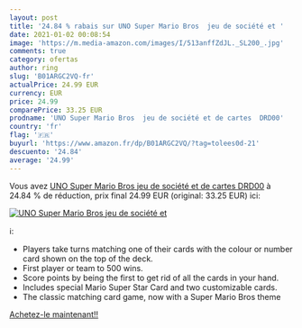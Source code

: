 ```yaml
---
layout: post
title: '24.84 % rabais sur UNO Super Mario Bros  jeu de société et '
date: 2021-01-02 00:08:54
image: 'https://m.media-amazon.com/images/I/513anffZdJL._SL200_.jpg'
comments: true
category: ofertas
author: ring
slug: 'B01ARGC2VQ-fr'
actualPrice: 24.99 EUR
currency: EUR
price: 24.99
comparePrice: 33.25 EUR
prodname: 'UNO Super Mario Bros  jeu de société et de cartes  DRD00'
country: 'fr'
flag: '🇫🇷'
buyurl: 'https://www.amazon.fr/dp/B01ARGC2VQ/?tag=tolees0d-21'
descuento: '24.84'
average: '24.99'
---
```


Vous avez [UNO Super Mario Bros  jeu de société et de cartes  DRD00](https://www.amazon.fr/dp/B01ARGC2VQ/?tag=tolees0d-21)  à  24.84 % de réduction, prix final  24.99 EUR (original: 33.25 EUR) ici:

[![UNO Super Mario Bros  jeu de société et ](https://m.media-amazon.com/images/I/513anffZdJL._SL200_.jpg)](https://www.amazon.fr/dp/B01ARGC2VQ/?tag=tolees0d-21)

ℹ️:

- Players take turns matching one of their cards with the colour or number card shown on the top of the deck.
- First player or team to 500 wins.
- Score points by being the first to get rid of all the cards in your hand.
- Includes special Mario Super Star Card and two customizable cards.
- The classic matching card game, now with a Super Mario Bros theme

[Achetez-le maintenant!!](https://www.amazon.fr/dp/B01ARGC2VQ/?tag=tolees0d-21)

